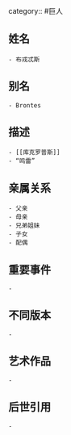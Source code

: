 category:: #巨人
## 姓名
	- 布戎忒斯
## 别名
	- Brontes
## 描述
	- [[库克罗普斯]]
	- “鸣雷”
## 亲属关系
	- 父亲
	- 母亲
	- 兄弟姐妹
	- 子女
	- 配偶
## 重要事件
	-
## 不同版本
	-
## 艺术作品
	-
## 后世引用
	-
